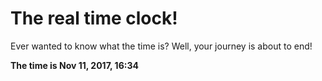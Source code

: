 # The real time clock!

Ever wanted to know what the time is? Well, your journey is about to end!

**The time is Nov 11, 2017, 16:34**
